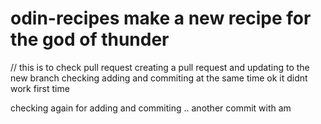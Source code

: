 # odin-recipes make a new recipe for the god of thunder
// this is to check pull request 
creating a pull request and updating to the new branch
checking adding and commiting at the same time
ok it didnt work first time

checking again for adding and commiting ..
another commit with am
